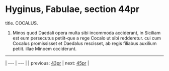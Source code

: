# Hyginus, Fabulae, section 44pr

title. COCALUS.



1. Minos quod Daedali opera multa sibi incommoda acciderant, in Siciliam est eum persecutus petiit-que a rege Cocalo ut sibi redderetur. cui cum Cocalus promississet et Daedalus rescisset, ab regis filiabus auxilium petiit. illae Minoem occiderunt.



---

| --- | --- |
| previous: [43pr](../43pr/) | next: [45pr](../45pr/) |